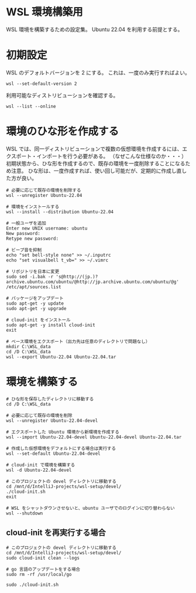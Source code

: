 # WSL 環境構築用
WSL 環境を構築するための設定集。
Ubuntu 22.04 を利用する前提とする。

# 初期設定

WSL のデフォルトバージョンを 2 にする。
これは、一度のみ実行すればよい。

```
wsl --set-default-version 2
```

利用可能なディストリビューションを確認する。

```
wsl --list --online
```

# 環境のひな形を作成する
WSL では、同一ディストリビューションで複数の仮想環境を作成するには、エクスポート・インポートを行う必要がある。
（なぜこんな仕様なのか・・・）
初期状態から、ひな形を作成するので、既存の環境を一度削除することになるため注意。
ひな形は、一度作成すれば、使い回し可能だが、定期的に作成し直した方が良い。

```
# 必要に応じて既存の環境を削除する
wsl --unregister Ubuntu-22.04

# 環境をインストールする
wsl --install --distribution Ubuntu-22.04

# 一般ユーザを追加
Enter new UNIX username: ubuntu
New password:
Retype new password:

# ビープ音を抑制
echo "set bell-style none" >> ~/.inputrc
echo "set visualbell t_vb=" >> ~/.vimrc

# リポジトリを日本に変更
sudo sed -i.bak -r 's@http://(jp.)?archive.ubuntu.com/ubuntu/@http://jp.archive.ubuntu.com/ubuntu/@g' /etc/apt/sources.list

# パッケージをアップデート
sudo apt-get -y update
sudo apt-get -y upgrade

# cloud-init をインストール
sudo apt-get -y install cloud-init
exit

# ベース環境をエクスポート（出力先は任意のディレクトリで問題なし）
mkdir C:\WSL_data
cd /D C:\WSL_data
wsl --export Ubuntu-22.04 Ubuntu-22.04.tar
```

# 環境を構築する

```
# ひな形を保存したディレクトリに移動する
cd /D C:\WSL_data

# 必要に応じて既存の環境を削除
wsl --unregister Ubuntu-22.04-devel

# エクスポートした Ubuntu 環境から新環境を作成する
wsl --import Ubuntu-22.04-devel Ubuntu-22.04-devel Ubuntu-22.04.tar

# 作成した仮想環境をデフォルトにする場合は実行する
wsl --set-default Ubuntu-22.04-devel

# cloud-init で環境を構築する
wsl -d Ubuntu-22.04-devel

# このプロジェクトの devel ディレクトリに移動する
cd /mnt/d/IntelliJ-projects/wsl-setup/devel/
./cloud-init.sh
exit

# WSL をシャットダウンさせないと、ubuntu ユーザでのログインに切り替わらない
wsl --shutdown
```

## cloud-init を再実行する場合


```
# このプロジェクトの devel ディレクトリに移動する
cd /mnt/d/IntelliJ-projects/wsl-setup/devel/
sudo cloud-init clean --logs

# go 言語のアップデートをする場合
sudo rm -rf /usr/local/go

sudo ./cloud-init.sh
```
